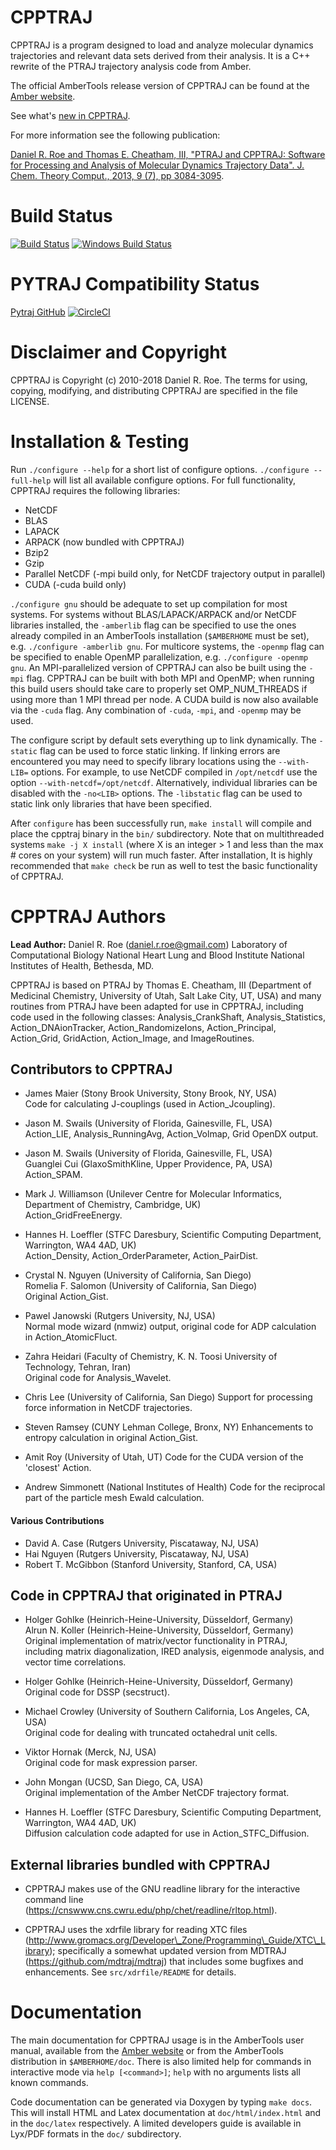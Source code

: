 CPPTRAJ
=======

CPPTRAJ is a program designed to load and analyze molecular dynamics
trajectories and relevant data sets derived from their analysis. It is 
a C++ rewrite of the PTRAJ trajectory analysis code from Amber.

The official AmberTools release version of CPPTRAJ can be found
at the [Amber website](http://ambermd.org).

See what's [new in CPPTRAJ](https://github.com/Amber-MD/cpptraj/wiki).

For more information see the following publication:

[Daniel R. Roe and Thomas E. Cheatham, III, "PTRAJ and CPPTRAJ: Software for
  Processing and Analysis of Molecular Dynamics Trajectory Data". J. Chem.
  Theory Comput., 2013, 9 (7), pp 3084-3095](http://pubs.acs.org/doi/abs/10.1021/ct400341p).

Build Status
=============
[![Build Status](https://travis-ci.org/Amber-MD/cpptraj.svg?branch=master)](https://travis-ci.org/Amber-MD/cpptraj)
[![Windows Build Status](https://ci.appveyor.com/api/projects/status/github/Amber-MD/cpptraj?branch=master&svg=true&retina=true)](https://ci.appveyor.com/project/drroe/cpptraj-aof9y/branch/master)

PYTRAJ Compatibility Status
===========================
[Pytraj GitHub](https://github.com/Amber-MD/pytraj) 
[![CircleCI](https://circleci.com/gh/Amber-MD/cpptraj.svg?style=svg)](https://circleci.com/gh/Amber-MD/cpptraj)

Disclaimer and Copyright
========================

CPPTRAJ is Copyright (c) 2010-2018 Daniel R. Roe.
The terms for using, copying, modifying, and distributing CPPTRAJ are 
specified in the file LICENSE.

Installation & Testing
======================
Run `./configure --help` for a short list of configure options. `./configure --full-help`
will list all available configure options. For full functionality, CPPTRAJ requires the following
libraries:

* NetCDF
* BLAS
* LAPACK
* ARPACK (now bundled with CPPTRAJ)
* Bzip2
* Gzip
* Parallel NetCDF (-mpi build only, for NetCDF trajectory output in parallel)
* CUDA (-cuda build only)

`./configure gnu` should be adequate to set up compilation for most systems.
For systems without BLAS/LAPACK/ARPACK and/or NetCDF libraries installed,
the `-amberlib` flag can be specified to use the ones already compiled in
an AmberTools installation (`$AMBERHOME` must be set), e.g.
`./configure -amberlib gnu`. For multicore systems, the `-openmp` flag can
be specified to enable OpenMP parallelization, e.g. `./configure -openmp gnu`.
An MPI-parallelized version of CPPTRAJ can also be built using the `-mpi` flag.
CPPTRAJ can be built with both MPI and OpenMP; when running this build users 
should take care to properly set OMP_NUM_THREADS if using more than 1 MPI
thread per node. A CUDA build is now also available via the `-cuda` flag.
Any combination of `-cuda`, `-mpi`, and `-openmp` may be used.

The configure script by default sets everything up to link dynamically. The
`-static` flag can be used to force static linking. If linking errors are
encountered you may need to specify library locations using the `--with-LIB=`
options. For example, to use NetCDF compiled in `/opt/netcdf` use the option 
`--with-netcdf=/opt/netcdf`. Alternatively, individual libraries can be 
disabled with the `-no<LIB>` options. The `-libstatic` flag
can be used to static link only libraries that have been specified. 

After `configure` has been successfully run, `make install` will
compile and place the cpptraj binary in the `bin/` subdirectory. Note that
on multithreaded systems `make -j X install` (where X is an integer > 1
and less than the max # cores on your system) will run much faster.
After installation, It is highly recommended that `make check` be run as
well to test the basic functionality of CPPTRAJ.

CPPTRAJ Authors
===============
**Lead Author:** Daniel R. Roe (<daniel.r.roe@gmail.com>)
Laboratory of Computational Biology
National Heart Lung and Blood Institute
National Institutes of Health, Bethesda, MD. 

  CPPTRAJ is based on PTRAJ by Thomas E. Cheatham, III (Department of
Medicinal Chemistry, University of Utah, Salt Lake City, UT, USA) and
many routines from PTRAJ have been adapted for 
use in CPPTRAJ, including code used in the following classes:
Analysis\_CrankShaft, Analysis\_Statistics, Action\_DNAionTracker,
Action\_RandomizeIons, Action\_Principal, Action\_Grid, GridAction,
Action\_Image, and ImageRoutines.

## Contributors to CPPTRAJ

* James Maier (Stony Brook University, Stony Brook, NY, USA)  
Code for calculating J-couplings (used in Action\_Jcoupling).

* Jason M. Swails (University of Florida, Gainesville, FL, USA)  
Action\_LIE, Analysis\_RunningAvg, Action\_Volmap, Grid OpenDX output.

* Jason M. Swails (University of Florida, Gainesville, FL, USA)  
Guanglei Cui (GlaxoSmithKline, Upper Providence, PA, USA)  
Action\_SPAM.

* Mark J. Williamson (Unilever Centre for Molecular Informatics, Department of Chemistry, Cambridge, UK)  
Action\_GridFreeEnergy.

* Hannes H. Loeffler (STFC Daresbury, Scientific Computing Department, Warrington, WA4 4AD, UK)  
Action\_Density, Action\_OrderParameter, Action\_PairDist.

* Crystal N. Nguyen (University of California, San Diego)  
Romelia F. Salomon (University of California, San Diego)  
Original Action\_Gist.

* Pawel Janowski (Rutgers University, NJ, USA)  
Normal mode wizard (nmwiz) output, original code for ADP calculation in Action\_AtomicFluct.

* Zahra Heidari (Faculty of Chemistry, K. N. Toosi University of Technology, Tehran, Iran)  
Original code for Analysis\_Wavelet.

* Chris Lee (University of California, San Diego)
Support for processing force information in NetCDF trajectories.

* Steven Ramsey (CUNY Lehman College, Bronx, NY)
Enhancements to entropy calculation in original Action\_Gist.

* Amit Roy (University of Utah, UT)
Code for the CUDA version of the 'closest' Action.

* Andrew Simmonett (National Institutes of Health)
Code for the reciprocal part of the particle mesh Ewald calculation.

#### Various Contributions
* David A. Case (Rutgers University, Piscataway, NJ, USA)
* Hai Nguyen (Rutgers University, Piscataway, NJ, USA)
* Robert T. McGibbon (Stanford University, Stanford, CA, USA)

## Code in CPPTRAJ that originated in PTRAJ

* Holger Gohlke (Heinrich-Heine-University, Düsseldorf, Germany)  
Alrun N. Koller (Heinrich-Heine-University, Düsseldorf, Germany) 
Original implementation of matrix/vector functionality in PTRAJ, including matrix diagonalization, IRED analysis, eigenmode analysis, and vector time correlations.

* Holger Gohlke (Heinrich-Heine-University, Düsseldorf, Germany)  
Original code for DSSP (secstruct).

* Michael Crowley (University of Southern California, Los Angeles, CA, USA)  
Original code for dealing with truncated octahedral unit cells.

* Viktor Hornak (Merck, NJ, USA)  
Original code for mask expression parser.

* John Mongan (UCSD, San Diego, CA, USA)  
Original implementation of the Amber NetCDF trajectory format.

* Hannes H. Loeffler (STFC Daresbury, Scientific Computing Department, Warrington, WA4 4AD, UK)  
Diffusion calculation code adapted for use in Action\_STFC\_Diffusion.

## External libraries bundled with CPPTRAJ

* CPPTRAJ makes use of the GNU readline library for the interactive command line (https://cnswww.cns.cwru.edu/php/chet/readline/rltop.html).

* CPPTRAJ uses the xdrfile library for reading XTC files (http://www.gromacs.org/Developer\_Zone/Programming\_Guide/XTC\_Library); specifically a somewhat updated version from MDTRAJ (https://github.com/mdtraj/mdtraj) that includes some bugfixes and enhancements. See `src/xdrfile/README` for details.

Documentation
=============
  The main documentation for CPPTRAJ usage is in the AmberTools user manual,
available from the [Amber website](http://ambermd.org/doc12/) or from the AmberTools
distribution in `$AMBERHOME/doc`. There is also limited help for commands in interactive mode via
`help [<command>]`; `help` with no arguments lists all known commands.

  Code documentation can be generated via Doxygen by typing `make docs`. This
will install HTML and Latex documentation at `doc/html/index.html` and in 
the `doc/latex` respectively. A limited developers guide is available in
Lyx/PDF formats in the `doc/` subdirectory.
